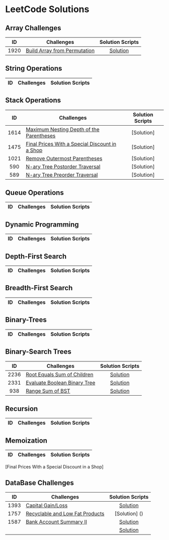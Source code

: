 # LeetCode Solutions

## Array Challenges
ID | Challenges  | Solution Scripts |
|:------:|------------|:---------:|
| 1920 | [Build Array from Permutation](https://leetcode.com/problems/build-array-from-permutation/) |[Solution](01_SCRIPTS/Easy/07_easy_twitter_histogram_of_tweets.sql)

## String Operations
ID | Challenges  | Solution Scripts |
|:------:|------------|:---------:|

## Stack Operations
ID | Challenges  | Solution Scripts |
|:------:|------------|:---------:|
| 1614 | [Maximum Nesting Depth of the Parentheses](https://leetcode.com/problems/maximum-nesting-depth-of-the-parentheses/) | [Solution]
| 1475 | [Final Prices With a Special Discount in a Shop](https://leetcode.com/problems/) | [Solution]
| 1021 | [Remove Outermost Parentheses](https://leetcode.com/problems/remove-outermost-parentheses/) | [Solution]
| 590 | [N-ary Tree Postorder Traversal](https://leetcode.com/problems/n-ary-tree-postorder-traversal/) | [Solution]
| 589 | [N-ary Tree Preorder Traversal](https://leetcode.com/problems/n-ary-tree-preorder-traversal/) | [Solution]

## Queue Operations
ID | Challenges  | Solution Scripts |
|:------:|------------|:---------:|

## Dynamic Programming
ID | Challenges  | Solution Scripts |
|:------:|------------|:---------:|

## Depth-First Search
ID | Challenges  | Solution Scripts |
|:------:|------------|:---------:|

## Breadth-First Search
ID | Challenges  | Solution Scripts |
|:------:|------------|:---------:|

## Binary-Trees
ID | Challenges  | Solution Scripts |
|:------:|------------|:---------:|

## Binary-Search Trees
ID | Challenges  | Solution Scripts |
|:------:|------------|:---------:|
| 2236 | [Root Equals Sum of Children](https://leetcode.com/problems/root-equals-sum-of-children/) | [Solution](https://github.com/PrashanthSingaravelan/LeetCode/blob/main/Binary%20Tree/2236.%20Root%20Equals%20Sum%20of%20Children.py)
| 2331 | [Evaluate Boolean Binary Tree](https://leetcode.com/problems/evaluate-boolean-binary-tree/) | [Solution](https://github.com/PrashanthSingaravelan/LeetCode/blob/main/Binary%20Tree/2331.%20Evaluate%20Boolean%20Binary%20Tree.py)
| 938 | [Range Sum of BST](https://leetcode.com/problems/range-sum-of-bst/) | [Solution](https://github.com/PrashanthSingaravelan/LeetCode/blob/main/Binary%20Tree/938.%20Range%20Sum%20of%20BST.py)


## Recursion
ID | Challenges  | Solution Scripts |
|:------:|------------|:---------:|

## Memoization
ID | Challenges  | Solution Scripts |
|:------:|------------|:---------:|
[Final Prices With a Special Discount in a Shop]

## DataBase Challenges
ID | Challenges  | Solution Scripts |
|:------:|------------|:---------:|
| 1393 | [Capital Gain/Loss](https://leetcode.com/problems/capital-gainloss/) | [Solution](https://github.com/PrashanthSingaravelan/LeetCode/blob/main/SQL/Questions/1393.%20Capital%20Gain:Loss.sql)
| 1757 | [Recyclable and Low Fat Products](https://leetcode.com/problems/recyclable-and-low-fat-products/) | [Solution] ()
| 1587 | [Bank Account Summary II](https://leetcode.com/problems/bank-account-summary-ii/) | [Solution](https://github.com/PrashanthSingaravelan/LeetCode/blob/main/SQL/Questions/1587.%20Bank%20Account%20Summary%20II.sql)
| | []() | [Solution]()
